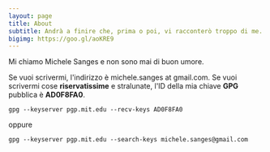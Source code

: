 ```yaml
---
layout: page
title: About
subtitle: Andrà a finire che, prima o poi, vi racconterò troppo di me.
bigimg: https://goo.gl/aoKRE9
---
```

Mi chiamo Michele Sanges e non sono mai di buon umore.

Se vuoi scrivermi, l'indirizzo è michele.sanges at gmail.com. Se vuoi scrivermi cose **riservatissime** e stralunate, l'ID della mia chiave **GPG** pubblica è **AD0F8FA0**.   

```gpg --keyserver pgp.mit.edu --recv-keys AD0F8FA0```  

oppure  

```gpg --keyserver pgp.mit.edu --search-keys michele.sanges@gmail.com```


